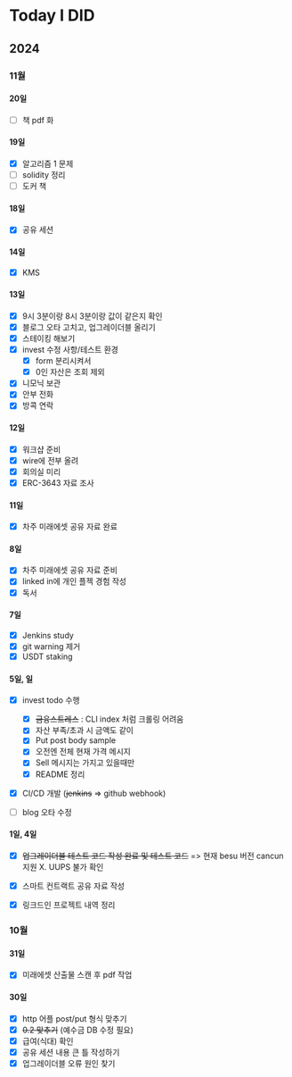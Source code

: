 # Today I DID



## 2024



### 11월

#### 20일

- [ ] 책 pdf 화

#### 19일


- [x] 알고리즘 1 문제
- [ ] solidity 정리
- [ ] 도커 책
#### 18일

- [x] 공유 세션

#### 14일

- [x] KMS

#### 13일

- [x] 9시 3분이랑 8시 3분이랑 값이 같은지 확인
- [x] 블로그 오타 고치고, 업그레이더블 올리기
- [x] 스테이킹 해보기
- [x] invest 수정 사항/테스트 환경
  - [x] form 분리시켜서
  - [x] 0인 자산은 조회 제외

- [x] 니모닉 보관
- [x] 안부 전화
- [x] 방콕 연락

#### 12일

- [x] 워크샵 준비
- [x] wire에 전부 올려
- [x] 회의실 미리
- [x] ERC-3643 자료 조사

#### 11일 

- [x] 차주 미래에셋 공유 자료 완료

#### 8일 

- [x] 차주 미래에셋 공유 자료 준비
- [x] linked in에 개인 플젝 경험 작성
- [x] 독서

#### 7일

- [x] Jenkins study
- [x] git warning 제거
- [x] USDT staking

#### 5일, 일

- [x] invest todo 수행
  - [x] ~~금융스트레스~~ : CLI index 처럼 크롤링 어려움
  - [x] 자산 부족/초과 시 금액도 같이
  - [x] Put post body sample
  - [x] 오전엔 전체 현재 가격 메시지
  - [x] Sell 메시지는 가지고 있을때만
  - [x] README 정리
- [x] CI/CD 개발 (~~jenkins~~ => github webhook)
- [ ] blog 오타 수정


#### 1일, 4일

- [x] ~~업그레이더블 테스트 코드 작성 완료 및 테스트 코드~~ => 현재 besu 버전 cancun 지원 X. UUPS 불가 확인
- [x] 스마트 컨트랙트 공유 자료 작성 
- [x] 링크드인 프로젝트 내역 정리





### 10월

#### 31일

- [x] 미래에셋 산출물 스캔 후 pdf 작업

#### 30일

- [x] http 어플 post/put 형식 맞추기
- [x] ~~0.2 맞추기~~ (예수금 DB 수정 필요)
- [x] 급여(식대) 확인
- [x] 공유 세션 내용 큰 틀 작성하기
- [x] 업그레이더블 오류 원인 찾기

